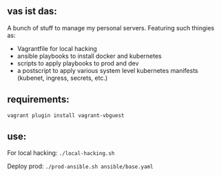 ## vas ist das:

A bunch of stuff to manage my personal servers. Featuring such thingies as:

 * Vagrantfile for local hacking
 * ansible playbooks to install docker and kubernetes
 * scripts to apply playbooks to prod and dev
 * a postscript to apply various system level kubernetes manifests (kubenet, ingress, secrets, etc.)

## requirements:

`vagrant plugin install vagrant-vbguest`

## use:

For local hacking: `./local-hacking.sh`

Deploy prod: `./prod-ansible.sh ansible/base.yaml`
